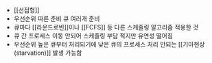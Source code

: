 - [[선점형]]
- 우선순위 따른 준비 큐 여러개 준비
- 큐마다 [[라운드로빈]]이나 [[FCFS]] 등 다른 스케줄링 알고리즘 적용한 것
- 큐 간 프로세스 이동 안되어 스케줄링 부담 적지만 유연성 떨어짐
- 우선순위 높은 큐부터 처리되기에 낮은 큐의 프로세스 처리 안되는 [[기아현상(starvation)]] 발생 가능함